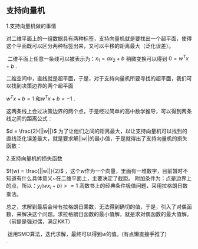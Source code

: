 ## 支持向量机

1.支持向量机做的事情

​	对二维平面上的一组数据具有两种标签，支持向量机就是要找出一个超平面，使得这个平面既可以区分两种标签出来，又可以平移的距离最大（泛化误差）。

​	二维平面上任意一条线可以被表示为：$x_1=ax_2+b$ 稍微变换可以得到 $0=w^Tx+b$ .

​	二维空间中，直线就是超平面，于是，对于支持向量机所要寻找的超平面，我们可以找到决策边界的两个超平面

 $w^Tx+b=1$ 和$w^Tx+b=-1$ .

这两条线上会过决策边界的两个点，于是经过简单的高中数学推导，可以得到两条线之间的距离公式：

$d = \frac{2}{||w||}$  为了让他们之间的距离最大，以让支持向量机可以找到的直线泛化误差最大，就是要求解$||w||$的最小值，于是就得出了支持向量机的损失函数：

2.支持向量机的损失函数

$f(w) = \frac{||w||}{2}$  ，这个$w$作为一个向量，里面有一堆数字，目前暂时不知道有什么具体意义~在二维平面上，主要决定了截距。 附加条件为：点是边界上的点，所以：$y_i({w}{x_i}+b)>=1$  高数书上的经典条件极值问题，采用拉格朗日数乘法。

​	总之，求解到最后会带有拉格朗日乘数，无法得到确切的值，于是，引入了对偶函数，来解决这个问题。求拉格朗日函数的最小值解，就是求对偶函数的最大值解。（前提是强对偶，满足KKT）

​	运用SMO算法，迭代求解，最终可以得到$w$的值。(有点懒直接手推了)

<img src="https://github.com/wkml5994/Summer-training/raw/wkml5994-patch-1/微信图片_20210721140056.jpg" alt="SMO" style="zoom:10%;" />

